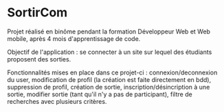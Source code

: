 # SortirCom
Projet réalisé en binôme pendant la formation Développeur Web et Web mobile, après 4 mois d'apprentissage de code.

Objectif de l'application : se connecter à un site sur lequel des étudiants proposent des sorties.

Fonctionnalités mises en place dans ce projet-ci : connexion/deconnexion du user, modification de profil (la création est faite directement en bdd), suppression de profil, 
création de sortie, inscription/désincription à une sortie, modifier sortie (tant qu'il n'y a pas de participant), filtre de recherches avec plusieurs critères.
